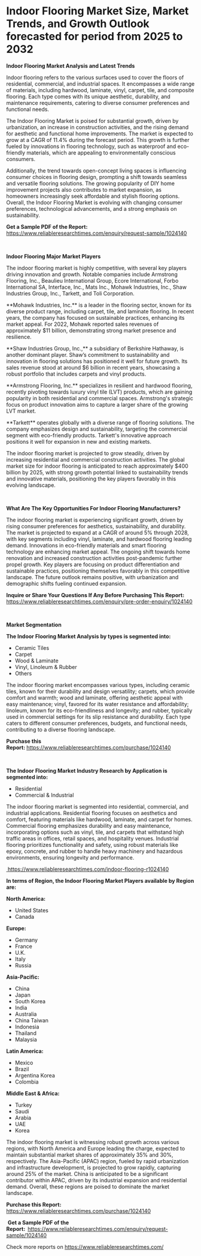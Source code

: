<p><h1>Indoor Flooring Market Size, Market Trends, and Growth Outlook forecasted for period from 2025 to 2032</h1></p><p><strong>Indoor Flooring Market Analysis and Latest Trends</strong></p>
<p><p>Indoor flooring refers to the various surfaces used to cover the floors of residential, commercial, and industrial spaces. It encompasses a wide range of materials, including hardwood, laminate, vinyl, carpet, tile, and composite flooring. Each type comes with its unique aesthetic, durability, and maintenance requirements, catering to diverse consumer preferences and functional needs.</p><p>The Indoor Flooring Market is poised for substantial growth, driven by urbanization, an increase in construction activities, and the rising demand for aesthetic and functional home improvements. The market is expected to grow at a CAGR of 11.4% during the forecast period. This growth is further fueled by innovations in flooring technology, such as waterproof and eco-friendly materials, which are appealing to environmentally conscious consumers.</p><p>Additionally, the trend towards open-concept living spaces is influencing consumer choices in flooring design, prompting a shift towards seamless and versatile flooring solutions. The growing popularity of DIY home improvement projects also contributes to market expansion, as homeowners increasingly seek affordable and stylish flooring options. Overall, the Indoor Flooring Market is evolving with changing consumer preferences, technological advancements, and a strong emphasis on sustainability.</p></p>
<p><strong>Get a Sample PDF of the Report:&nbsp;</strong> <a href="https://www.reliableresearchtimes.com/enquiry/request-sample/1024140?utm_campaign=3297&utm_medium=2&utm_source=Github&utm_content=ia&utm_term=06032025&utm_id=indoor-flooring">https://www.reliableresearchtimes.com/enquiry/request-sample/1024140</a></p>
<p>&nbsp;</p>
<p><strong>Indoor Flooring Major Market Players</strong></p>
<p><p>The indoor flooring market is highly competitive, with several key players driving innovation and growth. Notable companies include Armstrong Flooring, Inc., Beaulieu International Group, Ecore International, Forbo International SA, Interface, Inc., Mats Inc., Mohawk Industries, Inc., Shaw Industries Group, Inc., Tarkett, and Toli Corporation.</p><p>**Mohawk Industries, Inc.** is a leader in the flooring sector, known for its diverse product range, including carpet, tile, and laminate flooring. In recent years, the company has focused on sustainable practices, enhancing its market appeal. For 2022, Mohawk reported sales revenues of approximately $11 billion, demonstrating strong market presence and resilience.</p><p>**Shaw Industries Group, Inc.,** a subsidiary of Berkshire Hathaway, is another dominant player. Shaw’s commitment to sustainability and innovation in flooring solutions has positioned it well for future growth. Its sales revenue stood at around $6 billion in recent years, showcasing a robust portfolio that includes carpets and vinyl products.</p><p>**Armstrong Flooring, Inc.** specializes in resilient and hardwood flooring, recently pivoting towards luxury vinyl tile (LVT) products, which are gaining popularity in both residential and commercial spaces. Armstrong's strategic focus on product innovation aims to capture a larger share of the growing LVT market.</p><p>**Tarkett** operates globally with a diverse range of flooring solutions. The company emphasizes design and sustainability, targeting the commercial segment with eco-friendly products. Tarkett's innovative approach positions it well for expansion in new and existing markets.</p><p>The indoor flooring market is projected to grow steadily, driven by increasing residential and commercial construction activities. The global market size for indoor flooring is anticipated to reach approximately $400 billion by 2025, with strong growth potential linked to sustainability trends and innovative materials, positioning the key players favorably in this evolving landscape.</p></p>
<p>&nbsp;</p>
<p><strong>What Are The Key Opportunities For Indoor Flooring Manufacturers?</strong></p>
<p><p>The indoor flooring market is experiencing significant growth, driven by rising consumer preferences for aesthetics, sustainability, and durability. The market is projected to expand at a CAGR of around 5% through 2028, with key segments including vinyl, laminate, and hardwood flooring leading demand. Innovations in eco-friendly materials and smart flooring technology are enhancing market appeal. The ongoing shift towards home renovation and increased construction activities post-pandemic further propel growth. Key players are focusing on product differentiation and sustainable practices, positioning themselves favorably in this competitive landscape. The future outlook remains positive, with urbanization and demographic shifts fueling continued expansion.</p></p>
<p><strong>Inquire or Share Your Questions If Any Before Purchasing This Report:</strong> <a href="https://www.reliableresearchtimes.com/enquiry/pre-order-enquiry/1024140?utm_campaign=3297&utm_medium=2&utm_source=Github&utm_content=ia&utm_term=06032025&utm_id=indoor-flooring">https://www.reliableresearchtimes.com/enquiry/pre-order-enquiry/1024140</a></p>
<p>&nbsp;</p>
<p><strong>Market Segmentation</strong></p>
<p><strong>The Indoor Flooring Market Analysis by types is segmented into:</strong></p>
<p><ul><li>Ceramic Tiles</li><li>Carpet</li><li>Wood & Laminate</li><li>Vinyl, Linoleum & Rubber</li><li>Others</li></ul></p>
<p><p>The indoor flooring market encompasses various types, including ceramic tiles, known for their durability and design versatility; carpets, which provide comfort and warmth; wood and laminate, offering aesthetic appeal with easy maintenance; vinyl, favored for its water resistance and affordability; linoleum, known for its eco-friendliness and longevity; and rubber, typically used in commercial settings for its slip resistance and durability. Each type caters to different consumer preferences, budgets, and functional needs, contributing to a diverse flooring landscape.</p></p>
<p><strong>Purchase this Report:&nbsp;</strong><a href="https://www.reliableresearchtimes.com/purchase/1024140?utm_campaign=3297&utm_medium=2&utm_source=Github&utm_content=ia&utm_term=06032025&utm_id=indoor-flooring">https://www.reliableresearchtimes.com/purchase/1024140</a></p>
<p>&nbsp;</p>
<p><strong>The Indoor Flooring Market Industry Research by Application is segmented into:</strong></p>
<p><ul><li>Residential</li><li>Commercial & Industrial</li></ul></p>
<p><p>The indoor flooring market is segmented into residential, commercial, and industrial applications. Residential flooring focuses on aesthetics and comfort, featuring materials like hardwood, laminate, and carpet for homes. Commercial flooring emphasizes durability and easy maintenance, incorporating options such as vinyl, tile, and carpets that withstand high traffic areas in offices, retail spaces, and hospitality venues. Industrial flooring prioritizes functionality and safety, using robust materials like epoxy, concrete, and rubber to handle heavy machinery and hazardous environments, ensuring longevity and performance.</p></p>
<p><a href="https://www.reliableresearchtimes.com/indoor-flooring-r1024140?utm_campaign=3297&utm_medium=2&utm_source=Github&utm_content=ia&utm_term=06032025&utm_id=indoor-flooring">&nbsp;https://www.reliableresearchtimes.com/indoor-flooring-r1024140</a></p>
<p><strong>In terms of Region, the Indoor Flooring Market Players available by Region are:</strong></p>
<p>
    <p> <strong> North America: </strong>
        <ul>
            <li>United States</li>
            <li>Canada</li>
        </ul>
        </p> 
    <p> <strong> Europe: </strong>
        <ul>
            <li>Germany</li>
            <li>France</li>
            <li>U.K.</li>
            <li>Italy</li>
            <li>Russia</li>
        </ul>
        </p> 
    <p> <strong> Asia-Pacific: </strong>
        <ul>
            <li>China</li>
            <li>Japan</li>
            <li>South Korea</li>
            <li>India</li>
            <li>Australia</li>
            <li>China Taiwan</li>
            <li>Indonesia</li>
            <li>Thailand</li>
            <li>Malaysia</li>
        </ul>
        </p> 
    <p> <strong> Latin America: </strong>
        <ul>
            <li>Mexico</li>
            <li>Brazil</li>
            <li>Argentina Korea</li>
            <li>Colombia</li>
        </ul>
        </p> 
    <p> <strong> Middle East & Africa: </strong>
        <ul>
            <li>Turkey</li>
            <li>Saudi</li>
            <li>Arabia</li>
            <li>UAE</li>
            <li>Korea</li>
        </ul>
    </p>
    </p>
<p><p>The indoor flooring market is witnessing robust growth across various regions, with North America and Europe leading the charge, expected to maintain substantial market shares of approximately 35% and 30%, respectively. The Asia-Pacific (APAC) region, fueled by rapid urbanization and infrastructure development, is projected to grow rapidly, capturing around 25% of the market. China is anticipated to be a significant contributor within APAC, driven by its industrial expansion and residential demand. Overall, these regions are poised to dominate the market landscape.</p></p>
<p><strong>Purchase this Report: </strong><a href="https://www.reliableresearchtimes.com/purchase/1024140?utm_campaign=3297&utm_medium=2&utm_source=Github&utm_content=ia&utm_term=06032025&utm_id=indoor-flooring">https://www.reliableresearchtimes.com/purchase/1024140</a></p>
<p>&nbsp;<strong>Get a Sample PDF of the Report:&nbsp;&nbsp;</strong><a href="https://www.reliableresearchtimes.com/enquiry/request-sample/1024140?utm_campaign=3297&utm_medium=2&utm_source=Github&utm_content=ia&utm_term=06032025&utm_id=indoor-flooring">https://www.reliableresearchtimes.com/enquiry/request-sample/1024140</a></p>
<p><strong></strong></p>
<p>Check more reports on <a href="https://www.reliableresearchtimes.com/?utm_campaign=3297&utm_medium=2&utm_source=Github&utm_content=ia&utm_term=06032025&utm_id=indoor-flooring">https://www.reliableresearchtimes.com/</a></p>